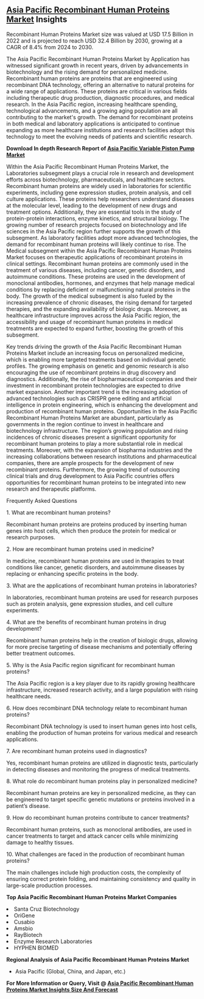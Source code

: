 <h2><a href="https://www.verifiedmarketreports.com/download-sample/?rid=499561&amp;utm_source=Github-Feb&amp;utm_medium=219" target="_blank">Asia Pacific Recombinant Human Proteins Market</a> Insights</h2><p>Recombinant Human Proteins Market size was valued at USD 17.5 Billion in 2022 and is projected to reach USD 32.4 Billion by 2030, growing at a CAGR of 8.4% from 2024 to 2030.</p><p><p>The Asia Pacific Recombinant Human Proteins Market by Application has witnessed significant growth in recent years, driven by advancements in biotechnology and the rising demand for personalized medicine. Recombinant human proteins are proteins that are engineered using recombinant DNA technology, offering an alternative to natural proteins for a wide range of applications. These proteins are critical in various fields including therapeutic drug production, diagnostic procedures, and medical research. In the Asia Pacific region, increasing healthcare spending, technological advancements, and a growing aging population are all contributing to the market's growth. The demand for recombinant proteins in both medical and laboratory applications is anticipated to continue expanding as more healthcare institutions and research facilities adopt this technology to meet the evolving needs of patients and scientific research. <p><strong>Download In depth Research Report of <a href="https://www.verifiedmarketreports.com/download-sample/?rid=236118&amp;utm_source=Pulse-Dec&amp;utm_medium=219" target="_blank">Asia Pacific Variable Piston Pump Market</a></strong></p></p> <p>Within the Asia Pacific Recombinant Human Proteins Market, the Laboratories subsegment plays a crucial role in research and development efforts across biotechnology, pharmaceuticals, and healthcare sectors. Recombinant human proteins are widely used in laboratories for scientific experiments, including gene expression studies, protein analysis, and cell culture applications. These proteins help researchers understand diseases at the molecular level, leading to the development of new drugs and treatment options. Additionally, they are essential tools in the study of protein-protein interactions, enzyme kinetics, and structural biology. The growing number of research projects focused on biotechnology and life sciences in the Asia Pacific region further supports the growth of this subsegment. As laboratory facilities adopt more advanced technologies, the demand for recombinant human proteins will likely continue to rise. The Medical subsegment within the Asia Pacific Recombinant Human Proteins Market focuses on therapeutic applications of recombinant proteins in clinical settings. Recombinant human proteins are commonly used in the treatment of various diseases, including cancer, genetic disorders, and autoimmune conditions. These proteins are used in the development of monoclonal antibodies, hormones, and enzymes that help manage medical conditions by replacing deficient or malfunctioning natural proteins in the body. The growth of the medical subsegment is also fueled by the increasing prevalence of chronic diseases, the rising demand for targeted therapies, and the expanding availability of biologic drugs. Moreover, as healthcare infrastructure improves across the Asia Pacific region, the accessibility and usage of recombinant human proteins in medical treatments are expected to expand further, boosting the growth of this subsegment. <p>Key trends driving the growth of the Asia Pacific Recombinant Human Proteins Market include an increasing focus on personalized medicine, which is enabling more targeted treatments based on individual genetic profiles. The growing emphasis on genetic and genomic research is also encouraging the use of recombinant proteins in drug discovery and diagnostics. Additionally, the rise of biopharmaceutical companies and their investment in recombinant protein technologies are expected to drive market expansion. Another important trend is the increasing adoption of advanced technologies such as CRISPR gene editing and artificial intelligence in protein engineering, which is enhancing the development and production of recombinant human proteins. Opportunities in the Asia Pacific Recombinant Human Proteins Market are abundant, particularly as governments in the region continue to invest in healthcare and biotechnology infrastructure. The region’s growing population and rising incidences of chronic diseases present a significant opportunity for recombinant human proteins to play a more substantial role in medical treatments. Moreover, with the expansion of biopharma industries and the increasing collaborations between research institutions and pharmaceutical companies, there are ample prospects for the development of new recombinant proteins. Furthermore, the growing trend of outsourcing clinical trials and drug development to Asia Pacific countries offers opportunities for recombinant human proteins to be integrated into new research and therapeutic platforms. <p>Frequently Asked Questions</p> <p>1. What are recombinant human proteins?</p> <p>Recombinant human proteins are proteins produced by inserting human genes into host cells, which then produce the protein for medical or research purposes.</p> <p>2. How are recombinant human proteins used in medicine?</p> <p>In medicine, recombinant human proteins are used in therapies to treat conditions like cancer, genetic disorders, and autoimmune diseases by replacing or enhancing specific proteins in the body.</p> <p>3. What are the applications of recombinant human proteins in laboratories?</p> <p>In laboratories, recombinant human proteins are used for research purposes such as protein analysis, gene expression studies, and cell culture experiments.</p> <p>4. What are the benefits of recombinant human proteins in drug development?</p> <p>Recombinant human proteins help in the creation of biologic drugs, allowing for more precise targeting of disease mechanisms and potentially offering better treatment outcomes.</p> <p>5. Why is the Asia Pacific region significant for recombinant human proteins?</p> <p>The Asia Pacific region is a key player due to its rapidly growing healthcare infrastructure, increased research activity, and a large population with rising healthcare needs.</p> <p>6. How does recombinant DNA technology relate to recombinant human proteins?</p> <p>Recombinant DNA technology is used to insert human genes into host cells, enabling the production of human proteins for various medical and research applications.</p> <p>7. Are recombinant human proteins used in diagnostics?</p> <p>Yes, recombinant human proteins are utilized in diagnostic tests, particularly in detecting diseases and monitoring the progress of medical treatments.</p> <p>8. What role do recombinant human proteins play in personalized medicine?</p> <p>Recombinant human proteins are key in personalized medicine, as they can be engineered to target specific genetic mutations or proteins involved in a patient’s disease.</p> <p>9. How do recombinant human proteins contribute to cancer treatments?</p> <p>Recombinant human proteins, such as monoclonal antibodies, are used in cancer treatments to target and attack cancer cells while minimizing damage to healthy tissues.</p> <p>10. What challenges are faced in the production of recombinant human proteins?</p> <p>The main challenges include high production costs, the complexity of ensuring correct protein folding, and maintaining consistency and quality in large-scale production processes.</p> </p><p><strong>Top Asia Pacific Recombinant Human Proteins Market Companies</strong></p><div data-test-id=""><p><li>Santa Cruz Biotechnology</li><li> OriGene</li><li> Cusabio</li><li> Amsbio</li><li> RayBiotech</li><li> Enzyme Research Laboratories</li><li> HYPHEN BIOMED</li></p><div><strong>Regional Analysis of&nbsp;Asia Pacific Recombinant Human Proteins Market</strong></div><ul><li dir="ltr"><p dir="ltr">Asia Pacific (Global, China, and Japan, etc.)</p></li></ul><p><strong>For More Information or Query, Visit @&nbsp;</strong><strong><a href="https://www.verifiedmarketreports.com/product/recombinant-human-proteins-market-size-and-forecast/?utm_source=Github-Feb&amp;utm_medium=219" target="_blank">Asia Pacific Recombinant Human Proteins Market Insights Size And Forecast</a></strong></p></div><h2>&nbsp;</h2><div data-test-id="">&nbsp;</div>
